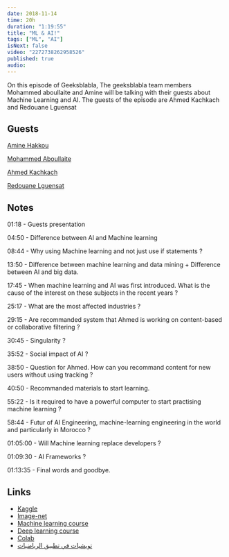```yaml
---
date: 2018-11-14
time: 20h
duration: "1:19:55"
title: "ML & AI!"
tags: ["ML", "AI"]
isNext: false
video: "2272738262958526"
published: true
audio:
---
```


On this episode of Geeksblabla, The geeksblabla team members Mohammed aboullaite and Amine will be talking with their guests about Machine Learning and AI. The guests of the episode are Ahmed Kachkach and Redouane Lguensat

## Guests

[Amine Hakkou](https://www.facebook.com/hakkou.me)

[Mohammed Aboullaite](https://www.facebook.com/aboullaite)

[Ahmed Kachkach](https://www.facebook.com/kachkach.ahmed)

[Redouane Lguensat](https://www.facebook.com/redouane.lguensat)

## Notes

01:18 - Guests presentation

04:50 - Difference between AI and Machine learning

08:44 - Why using Machine learning and not just use if statements ?

13:50 - Difference between machine learning and data mining + Difference between AI and big data.

17:45 - When machine learning and AI was first introduced. What is the cause of the interest on these subjects in the recent years ?

25:17 - What are the most affected industries ?

29:15 - Are recommanded system that Ahmed is working on content-based or collaborative filtering ?

30:45 - Singularity ?

35:52 - Social impact of AI ?

38:50 - Question for Ahmed. How can you recommand content for new users without using tracking ?

40:50 - Recommanded materials to start learning.

55:22 - Is it required to have a powerful computer to start practising machine learning ?

58:44 - Futur of AI Engineering, machine-learning engineering in the world and particularly in Morocco ?

01:05:00 - Will Machine learning replace developers ?

01:09:30 - AI Frameworks ?

01:13:35 - Final words and goodbye.

## Links

- [Kaggle](https://www.kaggle.com/)
- [Image-net](http://www.image-net.org/)
- [Machine learning course](https://www.coursera.org/learn/machine-learning)
- [Deep learning course](https://www.coursera.org/specializations/deep-learning)
- [Colab](https://colab.research.google.com/)
- [تويشيات في تطبيق الرياضيات](https://www.facebook.com/AppliedMathsInDarija/)
